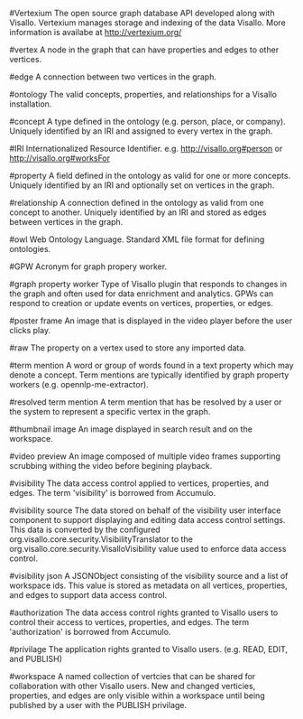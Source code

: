 #Vertexium
The open source graph database API developed along with Visallo. Vertexium manages storage and
indexing of the data Visallo. More information is availabe at <a target="_new" href="http://vertexium.org/">http://vertexium.org/</a>

#vertex
A node in the graph that can have properties and edges to other vertices.

#edge
A connection between two vertices in the graph.

#ontology
The valid concepts, properties, and relationships for a Visallo installation.

#concept
A type defined in the ontology (e.g. person, place, or company). Uniquely identified by an IRI and
assigned to every vertex in the graph.

#IRI
Internationalized Resource Identifier. e.g. http://visallo.org#person or http://visallo.org#worksFor

#property
A field defined in the ontology as valid for one or more concepts. Uniquely identified by an IRI
and optionally set on vertices in the graph.

#relationship
A connection defined in the ontology as valid from one concept to another. Uniquely identified by
an IRI and stored as edges between vertices in the graph.

#owl
Web Ontology Language. Standard XML file format for defining ontologies.

#GPW
Acronym for graph propery worker.

#graph property worker
Type of Visallo plugin that responds to changes in the graph and often used for data enrichment and
analytics. GPWs can respond to creation or update events on vertices, properties, or edges.

#poster frame
An image that is displayed in the video player before the user clicks play.

#raw
The property on a vertex used to store any imported data.

#term mention
A word or group of words found in a text property which may denote a concept. Term mentions are
typically identified by graph property workers (e.g. opennlp-me-extractor).

#resolved term mention
A term mention that has be resolved by a user or the system to represent a specific vertex
in the graph.

#thumbnail image
An image displayed in search result and on the workspace.

#video preview
An image composed of multiple video frames supporting scrubbing withing the video before begining playback.

#visibility
The data access control applied to vertices, properties, and edges. The term 'visibility' is borrowed from Accumulo.

#visibility source
The data stored on behalf of the visibility user interface component to support displaying and editing
data access control settings. This data is converted by the configured
org.visallo.core.security.VisibilityTranslator to the org.visallo.core.security.VisalloVisibility
value used to enforce data access control.

#visibility json
A JSONObject consisting of the visibility source and a list of workspace ids. This value is stored
as metadata on all vertices, properties, and edges to support data access control.

#authorization
The data access control rights granted to Visallo users to control their access to vertices,
properties, and edges. The term 'authorization' is borrowed from Accumulo.

#privilage
The application rights granted to Visallo users. (e.g. READ, EDIT, and PUBLISH)

#workspace
A named collection of vertcies that can be shared for collaboration with
other Visallo users. New and changed verticies, properties, and edges
are only visible within a workspace until being published by a user with
the PUBLISH privilage.
